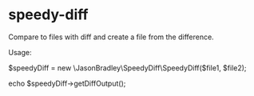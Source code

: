 speedy-diff
===========

Compare to files with diff and create a file from the difference.

Usage:

$speedyDiff = new \JasonBradley\SpeedyDiff\SpeedyDiff($file1, $file2);

echo $speedyDiff->getDiffOutput();
